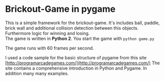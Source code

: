 # Brickout-Game in pygame

This is a simple framework for the brickout-game. It's includes ball, paddle, brick wall 
and additional collision detection between this objects. Furthermore logic for winning and losing.  
The game is written in **Python 2**. You start the game with ```python game.py```

The game runs with 60 frames per second. 

I used a code sample for the basic structure of pygame from this site [http://programarcadegames.com/](http://programarcadegames.com/)
The site contains a comprehensive introduction in Python and Pygame. In addition many many examples.

